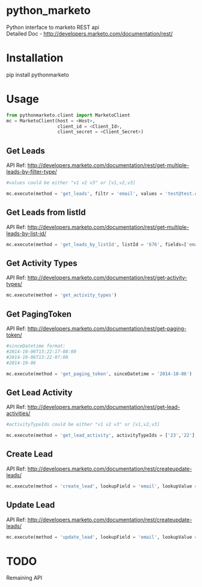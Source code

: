 python_marketo
==============

Python interface to marketo REST api <br />
Detailed Doc - http://developers.marketo.com/documentation/rest/

Installation
============

pip install pythonmarketo

Usage
=====
```python
from pythonmarketo.client import MarketoClient
mc = MarketoClient(host = <Host>, 
                   client_id = <Client_Id>, 
                   client_secret = <Client_Secret>)
```
Get Leads
---------
API Ref: http://developers.marketo.com/documentation/rest/get-multiple-leads-by-filter-type/ 
```python
#values could be either "v1 v2 v3" or [v1,v2,v3]

mc.execute(method = 'get_leads', filtr = 'email', values = 'test@test.com', fields=['email','firstName','lastName','company','postalCode'])
```

Get Leads from listId
---------------------
API Ref: http://developers.marketo.com/documentation/rest/get-multiple-leads-by-list-id/
```python
mc.execute(method = 'get_leads_by_listId', listId = '676', fields=['email','firstName','lastName','company','postalCode']))
```

Get Activity Types
------------------
API Ref: http://developers.marketo.com/documentation/rest/get-activity-types/
```python
mc.execute(method = 'get_activity_types')
```

Get PagingToken
----------------
API Ref: http://developers.marketo.com/documentation/rest/get-paging-token/
```python
#sinceDatetime format: 
#2014-10-06T13:22:17-08:00
#2014-10-06T13:22-07:00
#2014-10-06

mc.execute(method = 'get_paging_token', sinceDatetime = '2014-10-06')
```

Get Lead Activity
----------------
API Ref: http://developers.marketo.com/documentation/rest/get-lead-activities/
```python
#activityTypeIds could be either "v1 v2 v3" or [v1,v2,v3]

mc.execute(method = 'get_lead_activity', activityTypeIds = ['23','22'], sinceDatetime = '2014-10-06', batchSize = None, listId = None)
```

Create Lead
------------
API Ref: http://developers.marketo.com/documentation/rest/createupdate-leads/
```python
mc.execute(method = 'create_lead', lookupField = 'email', lookupValue = 'test@test.com', values = {'firstName':'Test1', 'lastName':'Test2'})
```

Update Lead
------------
API Ref: http://developers.marketo.com/documentation/rest/createupdate-leads/
```python
mc.execute(method = 'update_lead', lookupField = 'email', lookupValue = 'test@test.com', values = {'firstName':'Test1', 'lastName':'Test2'})
```


TODO
====
Remaining API
